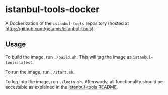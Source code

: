 # istanbul-tools-docker

A Dockerization of the `istanbul-tools` repository (hosted at https://github.com/getamis/istanbul-tools).

## Usage
To build the image, run `./build.sh`. This will tag the image as `istanbul-tools:latest`.

To run the image, run `./start.sh`.

To log into the image, run `./login.sh`. Afterwards, all functionality should be accessible as explained in the [istanbul-tools README](https://github.com/getamis/itsanbul-tools/blob/master/README.md).
